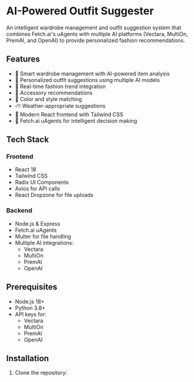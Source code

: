 # AI-Powered Outfit Suggester

An intelligent wardrobe management and outfit suggestion system that combines Fetch.ai's uAgents with multiple AI platforms (Vectara, MultiOn, PremAI, and OpenAI) to provide personalized fashion recommendations.

## Features

- 🤖 Smart wardrobe management with AI-powered item analysis
- 👔 Personalized outfit suggestions using multiple AI models
- 🌟 Real-time fashion trend integration
- 💍 Accessory recommendations
- 🎨 Color and style matching
- ⛅ Weather-appropriate suggestions
- 📱 Modern React frontend with Tailwind CSS
- 🔄 Fetch.ai uAgents for intelligent decision making

## Tech Stack

### Frontend
- React 18
- Tailwind CSS
- Radix UI Components
- Axios for API calls
- React Dropzone for file uploads

### Backend
- Node.js & Express
- Fetch.ai uAgents
- Multer for file handling
- Multiple AI integrations:
  - Vectara
  - MultiOn
  - PremAI
  - OpenAI

## Prerequisites

- Node.js 18+
- Python 3.8+
- API keys for:
  - Vectara
  - MultiOn
  - PremAI
  - OpenAI

## Installation

1. Clone the repository: